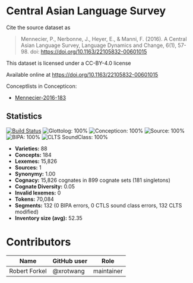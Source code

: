 # Central Asian Language Survey

Cite the source dataset as

> Mennecier, P., Nerbonne, J., Heyer, E., & Manni, F. (2016). A Central Asian Language Survey, Language Dynamics and Change, 6(1), 57-98. doi: https://doi.org/10.1163/22105832-00601015

This dataset is licensed under a CC-BY-4.0 license

Available online at https://doi.org/10.1163/22105832-00601015


Conceptlists in Concepticon:
- [Mennecier-2016-183](https://concepticon.clld.org/contributions/Mennecier-2016-183)
## Statistics


[![Build Status](https://travis-ci.org/lexibank/cals.svg?branch=master)](https://travis-ci.org/lexibank/cals)
![Glottolog: 100%](https://img.shields.io/badge/Glottolog-100%25-brightgreen.svg "Glottolog: 100%")
![Concepticon: 100%](https://img.shields.io/badge/Concepticon-100%25-brightgreen.svg "Concepticon: 100%")
![Source: 100%](https://img.shields.io/badge/Source-100%25-brightgreen.svg "Source: 100%")
![BIPA: 100%](https://img.shields.io/badge/BIPA-100%25-brightgreen.svg "BIPA: 100%")
![CLTS SoundClass: 100%](https://img.shields.io/badge/CLTS%20SoundClass-100%25-brightgreen.svg "CLTS SoundClass: 100%")

- **Varieties:** 88
- **Concepts:** 184
- **Lexemes:** 15,826
- **Sources:** 1
- **Synonymy:** 1.00
- **Cognacy:** 15,826 cognates in 899 cognate sets (181 singletons)
- **Cognate Diversity:** 0.05
- **Invalid lexemes:** 0
- **Tokens:** 70,084
- **Segments:** 132 (0 BIPA errors, 0 CTLS sound class errors, 132 CLTS modified)
- **Inventory size (avg):** 52.35

# Contributors

Name | GitHub user | Role
 --- | --- | --- 
Robert Forkel | @xrotwang | maintainer

